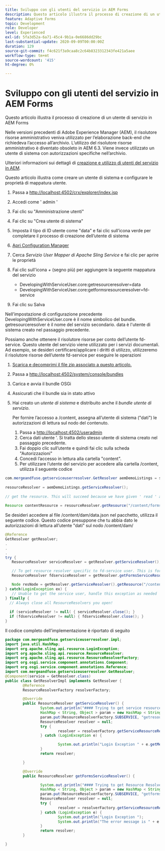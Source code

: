 ```yaml
---
title: Sviluppo con gli utenti del servizio in AEM Forms
description: Questo articolo illustra il processo di creazione di un utente di servizio in AEM Forms
feature: Adaptive Forms
topic: Development
role: Developer
level: Experienced
exl-id: 5fa3d52a-6a71-45c4-9b1a-0e6686dd29bc
last-substantial-update: 2020-09-09T00:00:00Z
duration: 129
source-git-commit: f4c621f3a9caa8c2c64b8323312343fe421a5aee
workflow-type: tm+mt
source-wordcount: '415'
ht-degree: 0%

---
```


# Sviluppo con gli utenti del servizio in AEM Forms

Questo articolo illustra il processo di creazione di un utente di servizio in AEM Forms

Nelle versioni precedenti di Adobe Experience Manager (AEM), il risolutore risorse amministrativo veniva utilizzato per l’elaborazione back-end che richiedeva l’accesso all’archivio. L’utilizzo del risolutore risorse amministrativo è diventato obsoleto in AEM 6.3. Viene invece utilizzato un utente di sistema con autorizzazioni specifiche nell’archivio.

Ulteriori informazioni sui dettagli di [creazione e utilizzo di utenti del servizio in AEM](https://experienceleague.adobe.com/docs/experience-manager-learn/cloud-service/developing/advanced/service-users.html).

Questo articolo illustra come creare un utente di sistema e configurare le proprietà di mappatura utente.

1. Passa a [http://localhost:4502/crx/explorer/index.jsp](http://localhost:4502/crx/explorer/index.jsp)
1. Accedi come &#39; admin &#39;
1. Fai clic su &quot;Amministrazione utenti&quot;
1. Fai clic su &quot;Crea utente di sistema&quot;
1. Imposta il tipo di ID utente come &quot;data&quot; e fai clic sull’icona verde per completare il processo di creazione dell’utente di sistema
1. [Apri Configuration Manager](http://localhost:4502/system/console/configMgr)
1. Cerca _Servizio User Mapper di Apache Sling Service_ e fai clic per aprire le proprietà
1. Fai clic sull&#39;icona *+* (segno più) per aggiungere la seguente mappatura del servizio

   * DevelopingWithServiceUser.core:getresourceresolver=data
   * DevelopingWithServiceUser.core:getformsresourceresolver=fd-service

1. Fai clic su Salva

Nell’impostazione di configurazione precedente DevelopingWithServiceUser.core è il nome simbolico del bundle. getresourceresolver è il nome del servizio secondario. data è l&#39;utente di sistema creato nel passaggio precedente.

Possiamo anche ottenere il risolutore risorse per conto dell’utente fd-service. Questo utente del servizio viene utilizzato per i servizi documentali. Ad esempio, se desideri certificare/applicare i diritti di utilizzo, utilizzeremo il risolutore risorse dell’utente fd-service per eseguire le operazioni

1. [Scarica e decomprimi il file zip associato a questo articolo.](assets/developingwithserviceuser.zip)
1. Passa a [http://localhost:4502/system/console/bundles](http://localhost:4502/system/console/bundles)
1. Carica e avvia il bundle OSGi
1. Assicurati che il bundle sia in stato attivo
1. Hai creato un *utente di sistema* e distribuito anche il *bundle utente di servizio*.

   Per fornire l’accesso a /content, assegna all’utente di sistema (&quot;dati&quot;) le autorizzazioni di lettura sul nodo del contenuto.

   1. Passa a [http://localhost:4502/useradmin](http://localhost:4502/useradmin)
   1. Cerca dati utente &#39;. Si tratta dello stesso utente di sistema creato nel passaggio precedente.
   1. Fai doppio clic sull’utente e quindi fai clic sulla scheda &quot;Autorizzazioni&quot;
   1. Concedi l’accesso in lettura alla cartella &quot;content&quot;.
   1. Per utilizzare l’utente del servizio per accedere alla cartella /content, utilizza il seguente codice



```java
com.mergeandfuse.getserviceuserresolver.GetResolver aemDemoListings = sling.getService(com.mergeandfuse.getserviceuserresolver.GetResolver.class);
   
resourceResolver = aemDemoListings.getServiceResolver();
   
// get the resource. This will succeed because we have given ' read ' access to the content node
   
Resource contentResource = resourceResolver.getResource("/content/forms/af/sandbox/abc.pdf");
```

Se desideri accedere al file /content/dam/data.json nel pacchetto, utilizza il seguente codice. Questo codice presuppone che tu abbia dato le autorizzazioni di lettura all’utente &quot;dati&quot; sul nodo /content/dam/

```java
@Reference
GetResolver getResolver;
.
.
.
try {
   ResourceResolver serviceResolver = getResolver.getServiceResolver();

   // To get resource resolver specific to fd-service user. This is for Document Services
   ResourceResolver fdserviceResolver = getResolver.getFormsServiceResolver();

   Node resNode = getResolver.getServiceResolver().getResource("/content/dam/data.json").adaptTo(Node.class);
} catch(LoginException ex) {
   // Unable to get the service user, handle this exception as needed
} finally {
  // Always close all ResourceResolvers you open!
  
  if (serviceResolver != null( { serviceResolver.close(); }
  if (fdserviceResolver != null) { fdserviceResolver.close(); }
}
```

Il codice completo dell’implementazione è riportato di seguito

```java
package com.mergeandfuse.getserviceuserresolver.impl;
import java.util.HashMap;
import org.apache.sling.api.resource.LoginException;
import org.apache.sling.api.resource.ResourceResolver;
import org.apache.sling.api.resource.ResourceResolverFactory;
import org.osgi.service.component.annotations.Component;
import org.osgi.service.component.annotations.Reference;
import com.mergeandfuse.getserviceuserresolver.GetResolver;
@Component(service = GetResolver.class)
public class GetResolverImpl implements GetResolver {
        @Reference
        ResourceResolverFactory resolverFactory;

        @Override
        public ResourceResolver getServiceResolver() {
                System.out.println("#### Trying to get service resource resolver ....  in my bundle");
                HashMap < String, Object > param = new HashMap < String, Object > ();
                param.put(ResourceResolverFactory.SUBSERVICE, "getresourceresolver");
                ResourceResolver resolver = null;
                try {
                        resolver = resolverFactory.getServiceResourceResolver(param);
                } catch (LoginException e) {

                        System.out.println("Login Exception " + e.getMessage());
                }
                return resolver;

        }

        @Override
        public ResourceResolver getFormsServiceResolver() {

                System.out.println("#### Trying to get Resource Resolver for forms ....  in my bundle");
                HashMap < String, Object > param = new HashMap < String, Object > ();
                param.put(ResourceResolverFactory.SUBSERVICE, "getformsresourceresolver");
                ResourceResolver resolver = null;
                try {
                        resolver = resolverFactory.getServiceResourceResolver(param);
                } catch (LoginException e) {
                        System.out.println("Login Exception ");
                        System.out.println("The error message is " + e.getMessage());
                }
                return resolver;
        }

}
```

